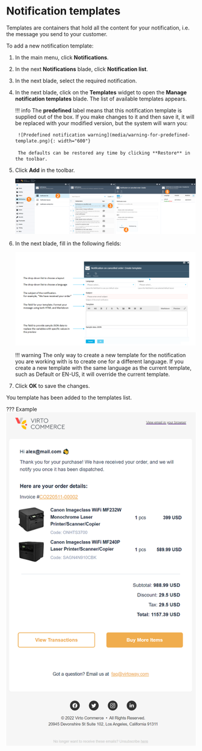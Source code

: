 # Notification templates

Templates are containers that hold all the content for your notification, i.e. the message you send to your customer. 

To add a new notification template:

1. In the main menu, click **Notifications**.
1. In the next **Notifications** blade, click **Notification list**.
1. In the next blade, select the required notification.  
1. In the next blade, click on the **Templates** widget to open the **Manage notification templates** blade. The list of available templates appears.

	!!! info
		The **predefined** label means that this notification template is supplied out of the box. If you make changes to it and then save it, it will be replaced with your modified version, but the system will warn you:
		
		![Predefined notification warning](media/warning-for-predefined-template.png){: width="600"}
		
		The defaults can be restored any time by clicking **Restore** in the toolbar.

1. Click **Add** in the toolbar.

	![Notification template list](media/notification-template-path.png)

1. In the next blade, fill in the following fields:

	![Notification template options](media/template-fields.png)

	!!! warning
		The only way to create a new template for the notification you are working with is to create one for a different language. If you create a new template with the same language as the current template, such as Default or EN-US, it will override the current template.

1. Click **OK** to save the changes.

You template has been added to the templates list.

??? Example
	![preview](media/notification-template-preview.png)

